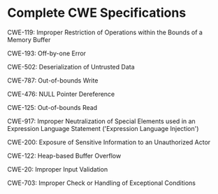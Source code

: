 

# Complete CWE Specifications

CWE-119: Improper Restriction of Operations within the Bounds of a Memory Buffer

CWE-193: Off-by-one Error

CWE-502: Deserialization of Untrusted Data

CWE-787: Out-of-bounds Write

CWE-476: NULL Pointer Dereference

CWE-125: Out-of-bounds Read

CWE-917: Improper Neutralization of Special Elements used in an Expression Language Statement ('Expression Language Injection')

CWE-200: Exposure of Sensitive Information to an Unauthorized Actor

CWE-122: Heap-based Buffer Overflow

CWE-20: Improper Input Validation

CWE-703: Improper Check or Handling of Exceptional Conditions